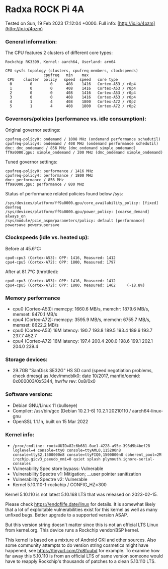 # Radxa ROCK Pi 4A

Tested on Sun, 19 Feb 2023 17:12:04 +0000. Full info: [http://ix.io/4ozm](http://ix.io/4ozm)

### General information:

The CPU features 2 clusters of different core types:

    Rockchip RK3399, Kernel: aarch64, Userland: arm64
    
    CPU sysfs topology (clusters, cpufreq members, clockspeeds)
                     cpufreq   min    max
     CPU    cluster  policy   speed  speed   core type
      0        0        0      408    1416   Cortex-A53 / r0p4
      1        0        0      408    1416   Cortex-A53 / r0p4
      2        0        0      408    1416   Cortex-A53 / r0p4
      3        0        0      408    1416   Cortex-A53 / r0p4
      4        1        4      408    1800   Cortex-A72 / r0p2
      5        1        4      408    1800   Cortex-A72 / r0p2

### Governors/policies (performance vs. idle consumption):

Original governor settings:

    cpufreq-policy0: ondemand / 1008 MHz (ondemand performance schedutil)
    cpufreq-policy4: ondemand / 408 MHz (ondemand performance schedutil)
    dmc: dmc_ondemand / 856 MHz (dmc_ondemand simple_ondemand)
    ff9a0000.gpu: simple_ondemand / 200 MHz (dmc_ondemand simple_ondemand)

Tuned governor settings:

    cpufreq-policy0: performance / 1416 MHz
    cpufreq-policy4: performance / 1800 MHz
    dmc: performance / 856 MHz
    ff9a0000.gpu: performance / 800 MHz

Status of performance related policies found below /sys:

    /sys/devices/platform/ff9a0000.gpu/core_availability_policy: [fixed] devfreq
    /sys/devices/platform/ff9a0000.gpu/power_policy: [coarse_demand] always_on
    /sys/module/pcie_aspm/parameters/policy: default [performance] powersave powersupersave

### Clockspeeds (idle vs. heated up):

Before at 45.6°C:

    cpu0-cpu3 (Cortex-A53): OPP: 1416, Measured: 1412 
    cpu4-cpu5 (Cortex-A72): OPP: 1800, Measured: 1797 

After at 81.7°C (throttled):

    cpu0-cpu3 (Cortex-A53): OPP: 1416, Measured: 1412 
    cpu4-cpu5 (Cortex-A72): OPP: 1800, Measured: 1462     (-18.8%)

### Memory performance

  * cpu0 (Cortex-A53): memcpy: 1660.6 MB/s, memchr: 1879.6 MB/s, memset: 8470.1 MB/s
  * cpu4 (Cortex-A72): memcpy: 3595.9 MB/s, memchr: 6755.7 MB/s, memset: 8622.2 MB/s
  * cpu0 (Cortex-A53) 16M latency: 190.7 193.8 189.5 193.4 189.6 193.7 237.7 452.7 
  * cpu4 (Cortex-A72) 16M latency: 197.4 200.4 200.0 198.6 199.1 202.1 204.0 239.4 

### Storage devices:

  * 29.7GB "SanDisk SE32G" HS SD card (speed negotiation problems, check dmesg) as /dev/mmcblk0: date 10/2017, manfid/oemid: 0x000003/0x5344, hw/fw rev: 0x8/0x0

### Software versions:

  * Debian GNU/Linux 11 (bullseye)
  * Compiler: /usr/bin/gcc (Debian 10.2.1-6) 10.2.1 20210110 / aarch64-linux-gnu
  * OpenSSL 1.1.1n, built on 15 Mar 2022

### Kernel info:

  * `/proc/cmdline: root=UUID=82c6b681-0ae1-4228-a95e-393d9b4bef28 loglevel=4 console=tty0 console=ttyAML0,115200n8 console=ttyS2,1500000n8 console=ttyFIQ0,1500000n8 coherent_pool=2M irqchip.gicv3_pseudo_nmi=0 quiet splash plymouth.ignore-serial-consoles`
  * Vulnerability Spec store bypass: Vulnerable
  * Vulnerability Spectre v1:        Mitigation; __user pointer sanitization
  * Vulnerability Spectre v2:        Vulnerable
  * Kernel 5.10.110-1-rockchip / CONFIG_HZ=300

Kernel 5.10.110 is not latest 5.10.168 LTS that was released on 2023-02-15.

Please check https://endoflife.date/linux for details. It is somewhat likely
that a lot of exploitable vulnerabilities exist for this kernel as well as
many unfixed bugs. Better upgrade to a supported version ASAP.

But this version string doesn't matter since this is not an official LTS Linux
from kernel.org. This device runs a Rockchip vendor/BSP kernel.

This kernel is based on a mixture of Android GKI and other sources. Also some
community attempts to do version string cosmetics might have happened, see
https://tinyurl.com/2p8fuubd for example. To examine how far away this 5.10.110
is from an official LTS of same version someone would have to reapply Rockchip's
thousands of patches to a clean 5.10.110 LTS.
